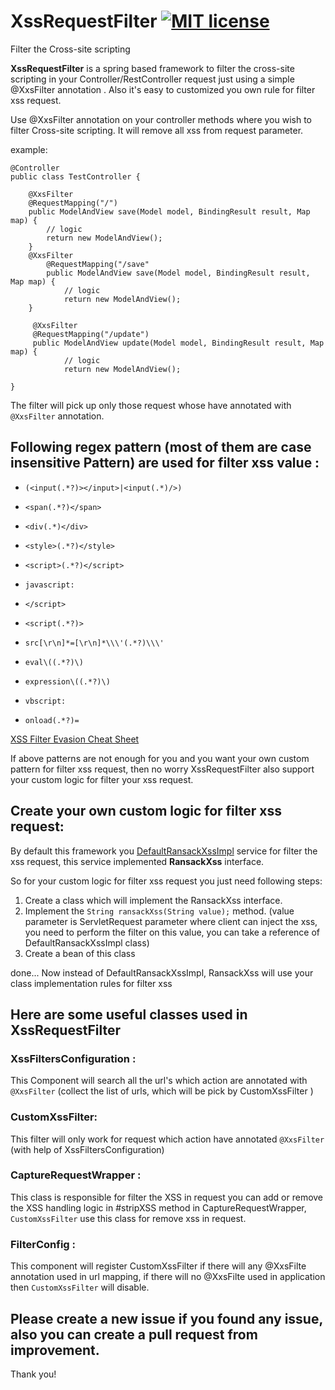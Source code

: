 # XssRequestFilter [![MIT license](https://img.shields.io/badge/license-GPL_3.0-yellow.svg)](https://github.com/techguy-bhushan/XssRequestFilters/blob/master/LICENSE)

Filter the Cross-site scripting



__XssRequestFilter__ is a spring based framework to filter the cross-site scripting in your Controller/RestController request just using a simple @XxsFilter annotation . Also it's easy to customized you own rule for filter xss request.


Use @XxsFilter annotation on your controller methods where you wish to filter  Cross-site scripting.
It will remove all xss from request parameter.

example:
```
@Controller
public class TestController {

    @XxsFilter
    @RequestMapping("/")
    public ModelAndView save(Model model, BindingResult result, Map map) {
        // logic
        return new ModelAndView();
    }
    @XxsFilter
        @RequestMapping("/save"
        public ModelAndView save(Model model, BindingResult result, Map map) {
            // logic
            return new ModelAndView();
    }
    
     @XxsFilter
     @RequestMapping("/update")
     public ModelAndView update(Model model, BindingResult result, Map map) {
            // logic
            return new ModelAndView();
     
}

```


The filter will pick up only those request whose have annotated with `@XxsFilter` annotation.
 
 
## Following regex pattern (most of them are case insensitive Pattern) are used for filter xss value :

* `(<input(.*?)></input>|<input(.*)/>)`

* `<span(.*?)</span>`

* `<div(.*)</div>`

* `<style>(.*?)</style>`

* `<script>(.*?)</script>`

* `javascript:`

* `</script>`

* `<script(.*?)>`

* `src[\r\n]*=[\r\n]*\\\'(.*?)\\\'`

* `eval\((.*?)\)`

* `expression\((.*?)\)`

* `vbscript:`

* `onload(.*?)=`

[XSS Filter Evasion Cheat Sheet](https://www.owasp.org/index.php/XSS_Filter_Evasion_Cheat_Sheet)

If above patterns are not enough for you and you want your own custom pattern for filter xss request, then no worry XssRequestFilter also support 
your custom logic for filter your xss request.

## Create your own custom logic for filter xss request:

By default this framework you [DefaultRansackXssImpl](https://github.com/techguy-bhushan/XssRequestFilters/blob/master/src/main/java/com/xss/filters/service/DefaultRansackXssImpl.java)
service for filter the xss request, this service implemented **RansackXss** interface.

So for your custom logic for filter xss request you just need following steps:
1. Create a class which will implement the RansackXss interface.
2. Implement the `String ransackXss(String value);` method. (value parameter is ServletRequest parameter where client can inject the xss, you need to perform the filter on this value, you can take a reference of DefaultRansackXssImpl class)
3. Create a bean of this class 

done... Now instead of DefaultRansackXssImpl, RansackXss will use your class implementation rules for filter xss
  
  
  
## Here are some useful classes used in XssRequestFilter

### XssFiltersConfiguration :
 This Component will search all the url's which action are annotated with `@XxsFilter` (collect the list of urls, which will be pick by CustomXssFilter )
 
### CustomXssFilter:
 This filter will only work for request which action have annotated `@XxsFilter` (with help of XssFiltersConfiguration)
 
### CaptureRequestWrapper :
 This class is responsible for filter the XSS in request you can add or remove the XSS handling logic in #stripXSS method  in CaptureRequestWrapper,  `CustomXssFilter` use this class for remove xss in request.
 
### FilterConfig : 
  This component will register CustomXssFilter if there will any @XxsFilte annotation used in url mapping, if there will no @XxsFilte used in application then `CustomXssFilter` will disable.
  
  
   
## Please create a new issue if you found any issue, also you can create a pull request from improvement. 

Thank you!
 
